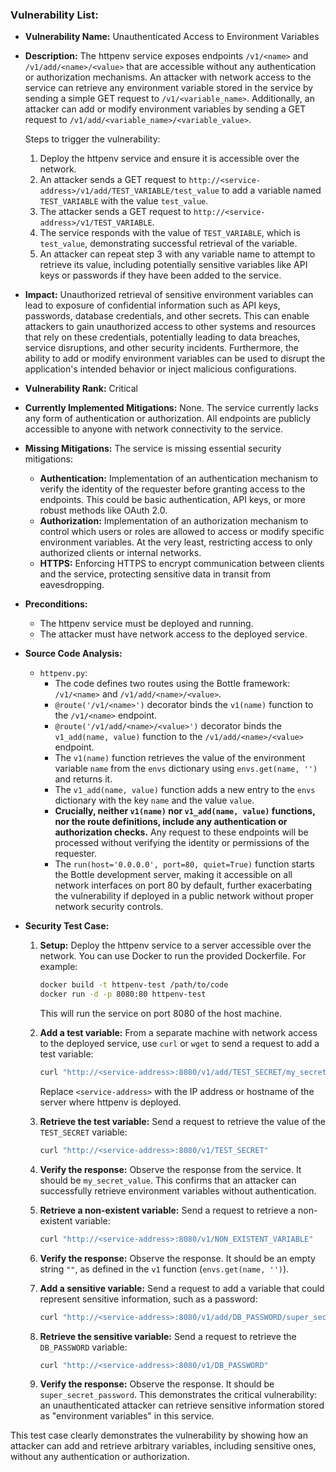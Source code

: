 ### Vulnerability List:

- **Vulnerability Name:** Unauthenticated Access to Environment Variables

- **Description:**
    The httpenv service exposes endpoints `/v1/<name>` and `/v1/add/<name>/<value>` that are accessible without any authentication or authorization mechanisms. An attacker with network access to the service can retrieve any environment variable stored in the service by sending a simple GET request to `/v1/<variable_name>`. Additionally, an attacker can add or modify environment variables by sending a GET request to `/v1/add/<variable_name>/<variable_value>`.

    Steps to trigger the vulnerability:
    1. Deploy the httpenv service and ensure it is accessible over the network.
    2. An attacker sends a GET request to `http://<service-address>/v1/add/TEST_VARIABLE/test_value` to add a variable named `TEST_VARIABLE` with the value `test_value`.
    3. The attacker sends a GET request to `http://<service-address>/v1/TEST_VARIABLE`.
    4. The service responds with the value of `TEST_VARIABLE`, which is `test_value`, demonstrating successful retrieval of the variable.
    5. An attacker can repeat step 3 with any variable name to attempt to retrieve its value, including potentially sensitive variables like API keys or passwords if they have been added to the service.

- **Impact:**
    Unauthorized retrieval of sensitive environment variables can lead to exposure of confidential information such as API keys, passwords, database credentials, and other secrets. This can enable attackers to gain unauthorized access to other systems and resources that rely on these credentials, potentially leading to data breaches, service disruptions, and other security incidents.  Furthermore, the ability to add or modify environment variables can be used to disrupt the application's intended behavior or inject malicious configurations.

- **Vulnerability Rank:** Critical

- **Currently Implemented Mitigations:**
    None. The service currently lacks any form of authentication or authorization. All endpoints are publicly accessible to anyone with network connectivity to the service.

- **Missing Mitigations:**
    The service is missing essential security mitigations:
    - **Authentication:** Implementation of an authentication mechanism to verify the identity of the requester before granting access to the endpoints. This could be basic authentication, API keys, or more robust methods like OAuth 2.0.
    - **Authorization:** Implementation of an authorization mechanism to control which users or roles are allowed to access or modify specific environment variables.  At the very least, restricting access to only authorized clients or internal networks.
    - **HTTPS:**  Enforcing HTTPS to encrypt communication between clients and the service, protecting sensitive data in transit from eavesdropping.

- **Preconditions:**
    - The httpenv service must be deployed and running.
    - The attacker must have network access to the deployed service.

- **Source Code Analysis:**
    - `httpenv.py`:
        - The code defines two routes using the Bottle framework: `/v1/<name>` and `/v1/add/<name>/<value>`.
        - `@route('/v1/<name>')` decorator binds the `v1(name)` function to the `/v1/<name>` endpoint.
        - `@route('/v1/add/<name>/<value>')` decorator binds the `v1_add(name, value)` function to the `/v1/add/<name>/<value>` endpoint.
        - The `v1(name)` function retrieves the value of the environment variable `name` from the `envs` dictionary using `envs.get(name, '')` and returns it.
        - The `v1_add(name, value)` function adds a new entry to the `envs` dictionary with the key `name` and the value `value`.
        - **Crucially, neither `v1(name)` nor `v1_add(name, value)` functions, nor the route definitions, include any authentication or authorization checks.**  Any request to these endpoints will be processed without verifying the identity or permissions of the requester.
        - The `run(host='0.0.0.0', port=80, quiet=True)` function starts the Bottle development server, making it accessible on all network interfaces on port 80 by default, further exacerbating the vulnerability if deployed in a public network without proper network security controls.

- **Security Test Case:**
    1. **Setup:** Deploy the httpenv service to a server accessible over the network. You can use Docker to run the provided Dockerfile. For example:
        ```bash
        docker build -t httpenv-test /path/to/code
        docker run -d -p 8080:80 httpenv-test
        ```
        This will run the service on port 8080 of the host machine.

    2. **Add a test variable:** From a separate machine with network access to the deployed service, use `curl` or `wget` to send a request to add a test variable:
        ```bash
        curl "http://<service-address>:8080/v1/add/TEST_SECRET/my_secret_value"
        ```
        Replace `<service-address>` with the IP address or hostname of the server where httpenv is deployed.

    3. **Retrieve the test variable:** Send a request to retrieve the value of the `TEST_SECRET` variable:
        ```bash
        curl "http://<service-address>:8080/v1/TEST_SECRET"
        ```

    4. **Verify the response:** Observe the response from the service. It should be `my_secret_value`. This confirms that an attacker can successfully retrieve environment variables without authentication.

    5. **Retrieve a non-existent variable:** Send a request to retrieve a non-existent variable:
        ```bash
        curl "http://<service-address>:8080/v1/NON_EXISTENT_VARIABLE"
        ```

    6. **Verify the response:** Observe the response. It should be an empty string `""`, as defined in the `v1` function (`envs.get(name, '')`).

    7. **Add a sensitive variable:** Send a request to add a variable that could represent sensitive information, such as a password:
        ```bash
        curl "http://<service-address>:8080/v1/add/DB_PASSWORD/super_secret_password"
        ```

    8. **Retrieve the sensitive variable:** Send a request to retrieve the `DB_PASSWORD` variable:
        ```bash
        curl "http://<service-address>:8080/v1/DB_PASSWORD"
        ```

    9. **Verify the response:** Observe the response. It should be `super_secret_password`.  This demonstrates the critical vulnerability: an unauthenticated attacker can retrieve sensitive information stored as "environment variables" in this service.

This test case clearly demonstrates the vulnerability by showing how an attacker can add and retrieve arbitrary variables, including sensitive ones, without any authentication or authorization.